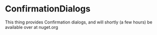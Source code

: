 # ConfirmationDialogs
This thing provides Confirmation dialogs, and will shortly (a few hours) be available over at nuget.org 
